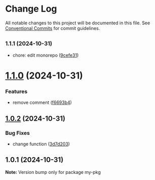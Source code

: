 # Change Log

All notable changes to this project will be documented in this file.
See [Conventional Commits](https://conventionalcommits.org) for commit guidelines.

## <small>1.1.1 (2024-10-31)</small>

* chore: edit monorepo ([9cefe31](https://github.com/rudemex/new-lerna/commit/9cefe31))





# [1.1.0](https://github.com/rudemex/new-lerna/compare/my-pkg@1.0.2...my-pkg@1.1.0) (2024-10-31)


### Features

* remove comment ([f6693b4](https://github.com/rudemex/new-lerna/commit/f6693b4b904a540406788fe4dd8755bf0c1b4a07))





## [1.0.2](https://github.com/rudemex/new-lerna/compare/my-pkg@1.0.1...my-pkg@1.0.2) (2024-10-31)


### Bug Fixes

* change function ([3d7d203](https://github.com/rudemex/new-lerna/commit/3d7d203b688ea97c2e707e2cd6d3f3ed3650cf9e))





## 1.0.1 (2024-10-31)

**Note:** Version bump only for package my-pkg
